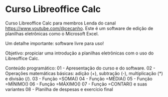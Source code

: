 # Curso Libreoffice Calc

Curso Libreoffice Calc para membros Lenda do canal https://www.youtube.com/@cecanho. Este é um software de edição de planilhas eletrônicas como o Microsoft Excel. 

Um detalhe importante: software livre para uso!

Objetivo: propiciar uma introdução a planilhas eletrônicas com o uso do Libreoffice Calc.

Conteúdo programático:
01 - Apresentação do curso e do software.
02 - Operações matemáticas básicas: adição (+), subtração (-), multiplicação (*) e divisão (/).
03 - Função =SOMA()
04 - Função =MÉDIA()
05 - Função =MÍNIMO()
06 - Função =MÁXIMO()
07 - Função =CONTAR() e suas variantes
08 - Planilha de despesas e exercício final
